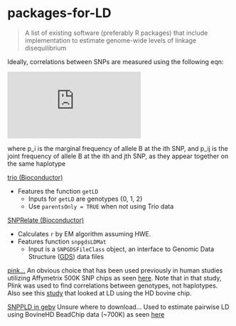 # packages-for-LD

> A list of existing software (preferably R packages) that include implementation
> to estimate genome-wide levels of linkage disequilibrium

Ideally, correlations between SNPs are measured using the following eqn:

![](http://latex.codecogs.com/gif.latex?r%5E2_%7Bij%7D%20%3D%20%5Cfrac%7B(p_%7Bij%7D%20-%20p_ip_j)%5E2%7D%7Bp_i(1%20-%20p_i)p_j(1%20-%20p_j)%7D)

where p_i is the marginal frequency of allele B at the ith SNP, and p_ij is the joint frequency of allele B at the ith and jth SNP, as they appear together on the same haplotype

[trio (Bioconductor)](http://www.bioconductor.org/packages/release/bioc/html/trio.html)
- Features the function `getLD`
  - Inputs for `getLD` are genotypes {0, 1, 2}
  - Use `parentsOnly = TRUE` when not using Trio data

[SNPRelate (Bioconductor)](http://bioconductor.org/packages/devel/bioc/html/SNPRelate.html)
- Calculates `r` by EM algorithm assuming HWE.
- Features function `snpgdsLDMat`
  - Input is a `SNPGDSFileClass` object, an interface to Genomic Data Structure
  ([GDS](https://www.bioconductor.org/packages/devel/bioc/vignettes/gdsfmt/inst/doc/gdsfmt_vignette.html)) data files

[pink...](http://pngu.mgh.harvard.edu/~purcell/plink/)
An obvious choice that has been used previously in human studies utilizing
Affymetrix 500K SNP chips as seen [here](https://www.ncbi.nlm.nih.gov/pmc/articles/PMC2896773/pdf/main.pdf).
Note that in that study, Plink was used to find correlations between genotypes,
not haplotypes. Also see this [study](https://www.ncbi.nlm.nih.gov/pmc/articles/PMC4021229/)
that looked at LD using the HD bovine chip.

[SNPPLD in gebv](https://www.researchgate.net/publication/267709544_gebv_Genomic_breeding_value_estimator_for_livestock)
Unsure where to download...
Used to estimate pairwise LD using BovineHD BeadChip data (~700K) as seen
[here](https://www.ncbi.nlm.nih.gov/pmc/articles/PMC4243187/)

